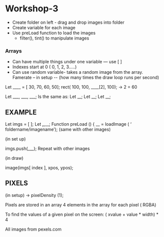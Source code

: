 # Workshop-3

- Create folder on left - drag and drop images into folder
- Create variable for each image
- Use preLoad function to load the images 
    - filter(), tint() to manipulate images 

### Arrays
- Can have multiple things under one variable — use [ ] 
- Indexes start at 0 ( 0, 1, 2, 3…..)
- Can use random variable- takes a random image from the array.
Famerate – in setup
-- (how many times the draw loop runs per second)


Let ____ = [ 30, 70, 60, 50];
rect( 100, 100, ____[2], 100);
→ 2 = 60

Let ___, ___, ___;
Is the same as:
Let __;
Let __;
Let __;

## EXAMPLE

Let imgs = [ ];
Let __,__,__;
Function preLoad () {
	__ = loadImage ( ‘ foldername/imagename’);
	(same with other images)

(in set up)

imgs.push(___);
Repeat with other images

(in draw)

image(imgs[ index ], xpos, ypos);


## PIXELS

(in setup) → pixelDensity (1);

Pixels are stored in an array
4 elements in the array for each pixel ( RGBA)

To find the values of a given pixel on the screen:
( xvalue + value * width) * 4


All images from pexels.com
